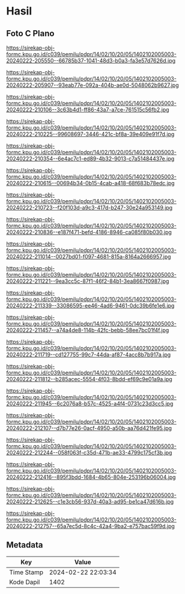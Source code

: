 # Hasil

## Foto C Plano

https://sirekap-obj-formc.kpu.go.id/c039/pemilu/pdpr/14/02/10/20/05/1402102005003-20240222-205550--66785b37-1041-48d3-b0a3-fa3e57d7626d.jpg

https://sirekap-obj-formc.kpu.go.id/c039/pemilu/pdpr/14/02/10/20/05/1402102005003-20240222-205907--93eab77e-092a-404b-ae0d-5048062b9627.jpg

https://sirekap-obj-formc.kpu.go.id/c039/pemilu/pdpr/14/02/10/20/05/1402102005003-20240222-210106--3c63b4d1-ff86-43a7-a7ce-761515c56fb2.jpg

https://sirekap-obj-formc.kpu.go.id/c039/pemilu/pdpr/14/02/10/20/05/1402102005003-20240222-210225--99608697-3446-421c-bf8a-39e409e91f7d.jpg

https://sirekap-obj-formc.kpu.go.id/c039/pemilu/pdpr/14/02/10/20/05/1402102005003-20240222-210354--6e4ac7c1-ed89-4b32-9013-c7a51484437e.jpg

https://sirekap-obj-formc.kpu.go.id/c039/pemilu/pdpr/14/02/10/20/05/1402102005003-20240222-210615--00694b34-0b15-4cab-a418-68f683b78edc.jpg

https://sirekap-obj-formc.kpu.go.id/c039/pemilu/pdpr/14/02/10/20/05/1402102005003-20240222-210723--f20f103d-a9c3-417d-b247-30e24a953149.jpg

https://sirekap-obj-formc.kpu.go.id/c039/pemilu/pdpr/14/02/10/20/05/1402102005003-20240222-210836--e187f471-befd-4186-8946-ca085f80b030.jpg

https://sirekap-obj-formc.kpu.go.id/c039/pemilu/pdpr/14/02/10/20/05/1402102005003-20240222-211014--0027bd01-f097-4681-815a-8164a2666957.jpg

https://sirekap-obj-formc.kpu.go.id/c039/pemilu/pdpr/14/02/10/20/05/1402102005003-20240222-211221--9ea3cc5c-87f1-46f2-84b1-3ea8667f0987.jpg

https://sirekap-obj-formc.kpu.go.id/c039/pemilu/pdpr/14/02/10/20/05/1402102005003-20240222-211339--33086595-ee46-4ad6-9461-0dc39b6fe1e6.jpg

https://sirekap-obj-formc.kpu.go.id/c039/pemilu/pdpr/14/02/10/20/05/1402102005003-20240222-211457--a74a4de8-114b-42fc-bebb-58ee7bc01f4f.jpg

https://sirekap-obj-formc.kpu.go.id/c039/pemilu/pdpr/14/02/10/20/05/1402102005003-20240222-211719--cd127755-99c7-44da-af87-4acc8b7b917a.jpg

https://sirekap-obj-formc.kpu.go.id/c039/pemilu/pdpr/14/02/10/20/05/1402102005003-20240222-211812--b285acec-5554-4f03-8bdd-ef69c9e01a9a.jpg

https://sirekap-obj-formc.kpu.go.id/c039/pemilu/pdpr/14/02/10/20/05/1402102005003-20240222-211945--6c2076a8-b57c-4525-a4f4-0731c23d3cc5.jpg

https://sirekap-obj-formc.kpu.go.id/c039/pemilu/pdpr/14/02/10/20/05/1402102005003-20240222-212107--d7b77e26-0acf-4950-a50b-aa76d421fe95.jpg

https://sirekap-obj-formc.kpu.go.id/c039/pemilu/pdpr/14/02/10/20/05/1402102005003-20240222-212244--058f063f-c35d-471b-ae33-4799c175cf3b.jpg

https://sirekap-obj-formc.kpu.go.id/c039/pemilu/pdpr/14/02/10/20/05/1402102005003-20240222-212416--895f3bdd-1684-4b65-804e-253196b06004.jpg

https://sirekap-obj-formc.kpu.go.id/c039/pemilu/pdpr/14/02/10/20/05/1402102005003-20240222-212625--c1e3cb56-937d-40a3-ad95-be1ca47d616b.jpg

https://sirekap-obj-formc.kpu.go.id/c039/pemilu/pdpr/14/02/10/20/05/1402102005003-20240222-212757--65a7ec5d-8c4c-42a4-9ba2-e757bac59f9d.jpg


## Metadata

| Key        | Value               |
| ---------- | ------------------- |
| Time Stamp | 2024-02-22 22:03:34 |
| Kode Dapil | 1402                |



